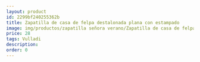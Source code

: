 ```yaml
---
layout: product
id: 2299bf240255362b
title: Zapatilla de casa de felpa destalonada plana con estampado 
image: img/productos/zapatilla señora verano/Zapatilla de casa de felpa destalonada plana con estampado =28=Vulladi.webp
price: 28
tags: Vulladi
description: 
order: 0
---
```

